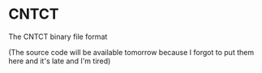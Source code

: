 # CNTCT
The CNTCT binary file format

(The source code will be available tomorrow because I forgot to put them here and it's late and I'm tired)
